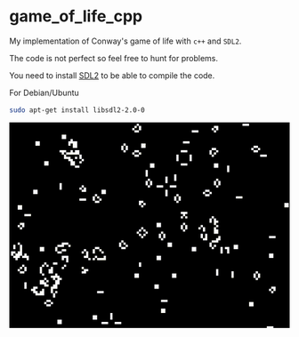 # game_of_life_cpp
My implementation of Conway's game of life with ```c++``` and ```SDL2```.

The code is not perfect so feel free to hunt for problems.

You need to install [SDL2](https://wiki.libsdl.org/SDL2/Installation) to be able to compile the code.

For Debian/Ubuntu
``` bash
sudo apt-get install libsdl2-2.0-0
```

![](https://raw.githubusercontent.com/pandamin8/game_of_life_cpp/main/life.gif)
